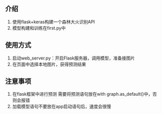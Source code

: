 ## 介绍
1. 使用flask+keras构建一个森林大火识别API
3. 模型构建和训练在first.py中
## 使用方式
1. 启动web_server.py：开启Flask服务器，调用模型，准备接图片
2. 在页面中选择本地图片，获得预测结果
## 注意事项
1. 在flask框架中进行预测 需要将预测语句放在with graph.as_default()中，否则会报错
2. 加载模型语句不要放在app启动语句后，速度会很慢

